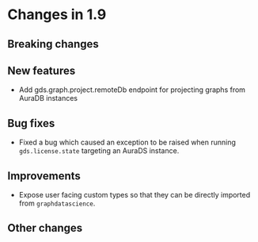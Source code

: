 # Changes in 1.9


## Breaking changes


## New features

* Add gds.graph.project.remoteDb endpoint for projecting graphs from AuraDB instances


## Bug fixes

* Fixed a bug which caused an exception to be raised when running `gds.license.state` targeting an AuraDS instance.


## Improvements

* Expose user facing custom types so that they can be directly imported from `graphdatascience`.



## Other changes
